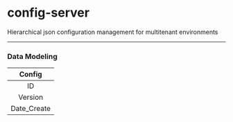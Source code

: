 # config-server
Hierarchical json configuration management for multitenant environments

---
### Data Modeling

|Config|
|:-:|
|ID|
|Version|
|Date_Create|

